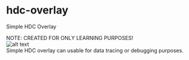 # hdc-overlay
 Simple HDC Overlay
 
NOTE: CREATED FOR ONLY LEARNING PURPOSES! <br />
![alt text](https://i.ibb.co/QrZ4S5Z/overlay.png)
<br />
Simple HDC overlay can usable for data tracing or debugging purposes. <br />

